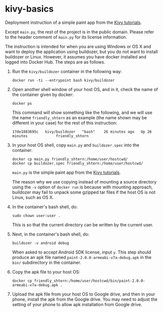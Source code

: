 # kivy-basics

Deployment instruction of a simple paint app from the
[Kivy tutorials](https://kivy.org/doc/stable/tutorials/firstwidget.html).

Except `main.py`, the rest of the project is in the public domain. Please
refer to the header comment of `main.py` for its license information.

The instruction is intended for when you are using Windows or OS X and
want to deploy the application using buildozer, but you do not want to
install buildozer or Linux. However, it assumes you have docker
installed and logged into Docker Hub. The steps are as follows.

1. Run the `kivy/buildozer` container in the following way:
   ```
   docker run -ti --entrypoint bash kivy/buildozer
   ```

2. Open another shell window of your host OS, and in it, check the
   name of the container given by docker:
   ```
   docker ps
   ```
   This command will show something like the following, and we will
   use the name `friendly_shtern` as an example (the name shown may be
   different in your case) for the rest of this instruction:
   ```
   17de1883695c   kivy/buildozer   "bash"    26 minutes ago   Up 26 minutes             friendly_shtern
   ```

3. In your host OS shell, copy `main.py` and `buildozer.spec` into the
   container:
   ```
   docker cp main.py friendly_shtern:/home/user/hostcwd/
   docker cp buildozer.spec friendly_shtern:/home/user/hostcwd/
   ```
   `main.py` is the simple paint app from the [Kivy
   tutorials](https://kivy.org/doc/stable/tutorials/firstwidget.html).

   The reason why we use copying instead of mounting a source
   directory using the `-v` option of `docker run` is because with
   mounting approach, buildozer may fail to unpack some gzipped tar
   files if the host OS is not Linux, such as OS X.

4. In the container's bash shell, do:
   ```
   sudo chown user:user .
   ```
   This is so that the current directory can be written by the current
   user.

5. Next, in the container's bash shell, do:
   ```
   buildozer -v android debug
   ```
   When asked to accept Android SDK license, input `y`. This step
   should produce an apk file named
   `paint-2.0.0-armeabi-v7a-debug.apk` in the `bin/` subdirectory in
   the container.

6. Copy the apk file to your host OS:
   ```
   docker cp friendly_shtern:/home/user/hostcwd/bin/paint-2.0.0-armeabi-v7a-debug.apk .
   ```

7. Upload the apk file from your host OS to Google drive, and then in
   your phone, install the apk from the Google drive. You may need to
   adjust the setting of your phone to allow apk installation from
   Google drive.
